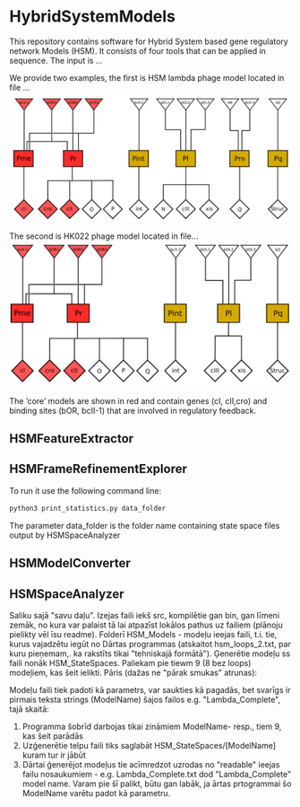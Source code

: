 # HybridSystemModels
This repository contains software for Hybrid System based gene regulatory network Models (HSM). 
It consists of four tools that can be applied in sequence. The input is ... 

We provide two examples, the first is HSM lambda phage model located in file ...
![](./assets/LPH2.png)

The second is HK022 phage model located in file...
![](./assets/HK022.png)

The ’core’ models are shown in red and contain genes (cI, cII,cro) and binding sites (bOR, bcII-1) that are involved in regulatory feedback.
## HSMFeatureExtractor 

## HSMFrameRefinementExplorer

To run it use the following command line: 
```sh
python3 print_statistics.py data_folder
```
The parameter data_folder is the folder name containing state space files output by HSMSpaceAnalyzer
 
## HSMModelConverter

## HSMSpaceAnalyzer
Saliku sajā "savu daļu". Izejas faili iekš src, kompilētie gan bin, gan līmeni zemāk, no kura var palaist tā lai atpazīst lokālos pathus uz failiem (plānoju pielikty vēl īsu readme).
Folderī HSM_Models - modeļu ieejas faili, t.i. tie, kurus vajadzētu iegūt no Dārtas programmas (atskaitot hsm_loops_2.txt, par kuru pieņemam,. ka rakstīts tikai "tehniskajā
formātā"). Ģenerētie modeļu ss faili nonāk HSM_StateSpaces. Paliekam pie tiewm 9 (8 bez loops) modeļiem, kas šeit ielikti. Pāris (dažas ne "pārak smukas" atrunas):

Modeļu faili tiek padoti kā parametrs, var saukties kā pagadās, bet svarīgs ir pirmais teksta strings (ModelName) šajos failos e.g. "Lambda_Complete", tajā skaitā:

1) Programma šobrīd darbojas tikai zināmiem ModelName- resp., tiem 9, kas šeit parādās
2) Uzģenerētie telpu faili tiks saglabāt HSM_StateSpaces/[ModelName] kuram tur ir jābūt
2) Dārtai ģenerējot modeļus tie acīmredzot uzrodas no "readable" ieejas failu nosaukumiem - e.g.  Lambda_Complete.txt dod "Lambda_Complete" model name. Varam pie šī palikt, būtu gan labāk, ja ārtas prtogrammai šo ModelName varētu padot kā parametru.



